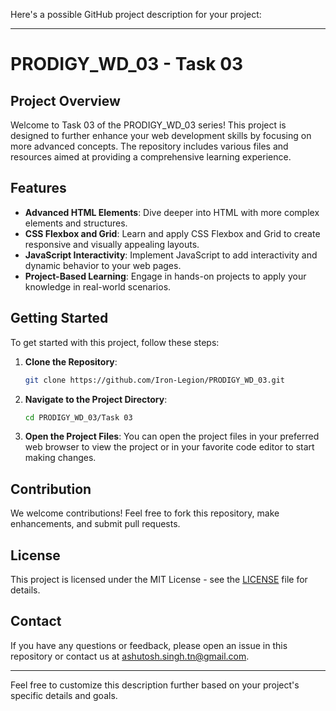 Here's a possible GitHub project description for your project:

---

# PRODIGY_WD_03 - Task 03

## Project Overview

Welcome to Task 03 of the PRODIGY_WD_03 series! This project is designed to further enhance your web development skills by focusing on more advanced concepts. The repository includes various files and resources aimed at providing a comprehensive learning experience.

## Features

- **Advanced HTML Elements**: Dive deeper into HTML with more complex elements and structures.
- **CSS Flexbox and Grid**: Learn and apply CSS Flexbox and Grid to create responsive and visually appealing layouts.
- **JavaScript Interactivity**: Implement JavaScript to add interactivity and dynamic behavior to your web pages.
- **Project-Based Learning**: Engage in hands-on projects to apply your knowledge in real-world scenarios.

## Getting Started

To get started with this project, follow these steps:

1. **Clone the Repository**:
   ```sh
   git clone https://github.com/Iron-Legion/PRODIGY_WD_03.git
   ```

2. **Navigate to the Project Directory**:
   ```sh
   cd PRODIGY_WD_03/Task 03
   ```

3. **Open the Project Files**:
   You can open the project files in your preferred web browser to view the project or in your favorite code editor to start making changes.

## Contribution

We welcome contributions! Feel free to fork this repository, make enhancements, and submit pull requests.

## License

This project is licensed under the MIT License - see the [LICENSE](LICENSE) file for details.

## Contact

If you have any questions or feedback, please open an issue in this repository or contact us at ashutosh.singh.tn@gmail.com.

---

Feel free to customize this description further based on your project's specific details and goals.
